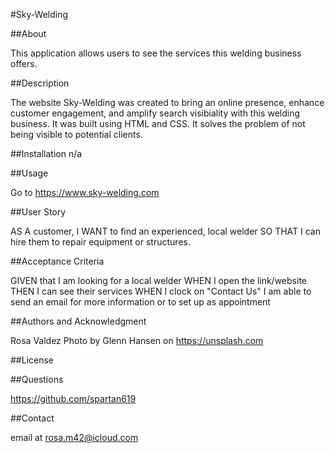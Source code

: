 #Sky-Welding

##About

This application allows users to see the services this welding business offers. 

##Description

  The website Sky-Welding was created to bring an online presence, enhance customer engagement, and amplify search visibiality with this welding business. It was built using HTML and CSS. It solves the problem of not being visible to potential clients. 

##Installation
n/a

##Usage

Go to https://www.sky-welding.com

##User Story

AS A customer,  I WANT to find an experienced, local welder SO THAT I can hire them to repair equipment or structures.

##Acceptance Criteria

GIVEN that I am looking for a local welder WHEN I open the link/website THEN I can see their services WHEN I clock on "Contact Us" I am able to send an email for more information or to set up as appointment

##Authors and Acknowledgment

Rosa Valdez
Photo by Glenn Hansen on https://unsplash.com
  
##License

##Questions

https://github.com/spartan619

##Contact

email at rosa.m42@icloud.com
